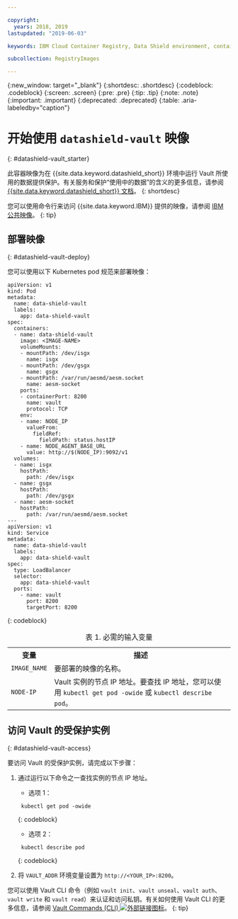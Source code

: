 ```yaml
---

copyright:
  years: 2018, 2019
lastupdated: "2019-06-03"

keywords: IBM Cloud Container Registry, Data Shield environment, container image, public image, Vault image, data in use, memory encryption, Intel SGX, Fortanix,

subcollection: RegistryImages

---
```


{:new_window: target="_blank"}
{:shortdesc: .shortdesc}
{:codeblock: .codeblock}
{:screen: .screen}
{:pre: .pre}
{:tip: .tip}
{:note: .note}
{:important: .important}
{:deprecated: .deprecated}
{:table: .aria-labeledby="caption"}

# 开始使用 `datashield-vault` 映像
{: #datashield-vault_starter}

此容器映像为在 {{site.data.keyword.datashield_short}} 环境中运行 Vault 所使用的数据提供保护。有关服务和保护“使用中的数据”的含义的更多信息，请参阅 [{{site.data.keyword.datashield_short}} 文档](/docs/services/data-shield?topic=data-shield-about#about)。
{: shortdesc}

您可以使用命令行来访问 {{site.data.keyword.IBM}} 提供的映像，请参阅 [IBM 公共映像](/docs/services/Registry?topic=registry-public_images#public_images)。
{: tip}

## 部署映像
{: #datashield-vault-deploy}

您可以使用以下 Kubernetes pod 规范来部署映像：

```
apiVersion: v1
kind: Pod
metadata:
  name: data-shield-vault
  labels:
    app: data-shield-vault
spec:
  containers:
  - name: data-shield-vault
    image: <IMAGE-NAME>
    volumeMounts:
    - mountPath: /dev/isgx
      name: isgx
    - mountPath: /dev/gsgx
      name: gsgx
    - mountPath: /var/run/aesmd/aesm.socket
      name: aesm-socket
    ports:
    - containerPort: 8200
      name: vault
      protocol: TCP
    env:
    - name: NODE_IP
      valueFrom:
        fieldRef:
          fieldPath: status.hostIP
    - name: NODE_AGENT_BASE_URL
      value: http://$(NODE_IP):9092/v1
  volumes:
  - name: isgx
    hostPath:
      path: /dev/isgx
  - name: gsgx
    hostPath:
      path: /dev/gsgx
  - name: aesm-socket
    hostPath:
      path: /var/run/aesmd/aesm.socket
---
apiVersion: v1
kind: Service
metadata:
  name: data-shield-vault
  labels:
    app: data-shield-vault
spec:
  type: LoadBalancer
  selector:
    app: data-shield-vault
  ports:
    - name: vault
      port: 8200
      targetPort: 8200
```
{: codeblock}

<table>
<caption>表 1. 必需的输入变量</caption>
  <tr>
    <th>变量</th>
    <th>描述</th>
  </tr>
  <tr>
    <td><code>IMAGE_NAME</code></td>
    <td>要部署的映像的名称。</td>
  </tr>
  <tr>
    <td><code>NODE-IP</code></td>
    <td>Vault 实例的节点 IP 地址。要查找 IP 地址，您可以使用 <code>kubectl get pod -owide</code> 或 <code>kubectl describe pod</code>。</td>
  </tr>
</table>

## 访问 Vault 的受保护实例
{: #datashield-vault-access}

要访问 Vault 的受保护实例，请完成以下步骤：

1. 通过运行以下命令之一查找实例的节点 IP 地址。

   * 选项 1：

   ```
    kubectl get pod -owide
    ```
   {: codeblock}

   * 选项 2：
    
  
   ```
    kubectl describe pod
    ```
   {: codeblock}

2. 将 `VAULT_ADDR` 环境变量设置为 `http://<YOUR_IP>:8200`。

您可以使用 Vault CLI 命令（例如 `vault init`、`vault unseal`、`vault auth`、`vault write` 和 `vault read`）来认证和访问私钥。有关如何使用 Vault CLI 的更多信息，请参阅 [Vault Commands (CLI) ![外部链接图标](../../../icons/launch-glyph.svg "外部链接图标")](https://www.vaultproject.io/docs/commands/index.html)。
{: tip}
